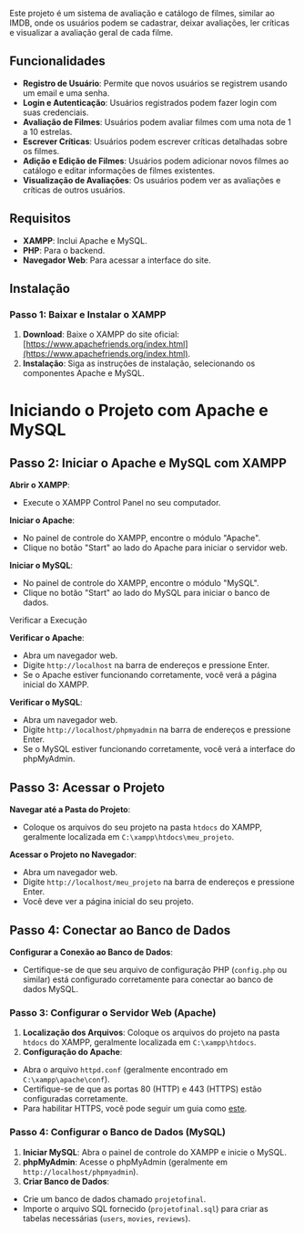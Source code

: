 Este projeto é um sistema de avaliação e catálogo de filmes, similar ao IMDB, onde os usuários podem se cadastrar, deixar avaliações, ler críticas e visualizar a avaliação geral de cada filme.

## Funcionalidades

- **Registro de Usuário**: Permite que novos usuários se registrem usando um email e uma senha.
- **Login e Autenticação**: Usuários registrados podem fazer login com suas credenciais.
- **Avaliação de Filmes**: Usuários podem avaliar filmes com uma nota de 1 a 10 estrelas.
- **Escrever Críticas**: Usuários podem escrever críticas detalhadas sobre os filmes.
- **Adição e Edição de Filmes**: Usuários podem adicionar novos filmes ao catálogo e editar informações de filmes existentes.
- **Visualização de Avaliações**: Os usuários podem ver as avaliações e críticas de outros usuários.

## Requisitos

- **XAMPP**: Inclui Apache e MySQL.
- **PHP**: Para o backend.
- **Navegador Web**: Para acessar a interface do site.

## Instalação

### Passo 1: Baixar e Instalar o XAMPP

1. **Download**: Baixe o XAMPP do site oficial: [https://www.apachefriends.org/index.html](https://www.apachefriends.org/index.html).
2. **Instalação**: Siga as instruções de instalação, selecionando os componentes Apache e MySQL.

# Iniciando o Projeto com Apache e MySQL

## Passo 2: Iniciar o Apache e MySQL com XAMPP

**Abrir o XAMPP**:
   - Execute o XAMPP Control Panel no seu computador.

**Iniciar o Apache**:
   - No painel de controle do XAMPP, encontre o módulo "Apache".
   - Clique no botão "Start" ao lado do Apache para iniciar o servidor web.

**Iniciar o MySQL**:
   - No painel de controle do XAMPP, encontre o módulo "MySQL".
   - Clique no botão "Start" ao lado do MySQL para iniciar o banco de dados.

Verificar a Execução

**Verificar o Apache**:
   - Abra um navegador web.
   - Digite `http://localhost` na barra de endereços e pressione Enter.
   - Se o Apache estiver funcionando corretamente, você verá a página inicial do XAMPP.

 **Verificar o MySQL**:
   - Abra um navegador web.
   - Digite `http://localhost/phpmyadmin` na barra de endereços e pressione Enter.
   - Se o MySQL estiver funcionando corretamente, você verá a interface do phpMyAdmin.

## Passo 3: Acessar o Projeto

**Navegar até a Pasta do Projeto**:
   - Coloque os arquivos do seu projeto na pasta `htdocs` do XAMPP, geralmente localizada em `C:\xampp\htdocs\meu_projeto`.

**Acessar o Projeto no Navegador**:
   - Abra um navegador web.
   - Digite `http://localhost/meu_projeto` na barra de endereços e pressione Enter.
   - Você deve ver a página inicial do seu projeto.

## Passo 4: Conectar ao Banco de Dados

**Configurar a Conexão ao Banco de Dados**:
   - Certifique-se de que seu arquivo de configuração PHP (`config.php` ou similar) está configurado corretamente para conectar ao banco de dados MySQL.


### Passo 3: Configurar o Servidor Web (Apache)

1. **Localização dos Arquivos**: Coloque os arquivos do projeto na pasta `htdocs` do XAMPP, geralmente localizada em `C:\xampp\htdocs`.
2. **Configuração do Apache**:
- Abra o arquivo `httpd.conf` (geralmente encontrado em `C:\xampp\apache\conf`).
- Certifique-se de que as portas 80 (HTTP) e 443 (HTTPS) estão configuradas corretamente.
- Para habilitar HTTPS, você pode seguir um guia como [este](https://httpd.apache.org/docs/2.4/ssl/ssl_howto.html).

### Passo 4: Configurar o Banco de Dados (MySQL)

1. **Iniciar MySQL**: Abra o painel de controle do XAMPP e inicie o MySQL.
2. **phpMyAdmin**: Acesse o phpMyAdmin (geralmente em `http://localhost/phpmyadmin`).
3. **Criar Banco de Dados**:
- Crie um banco de dados chamado `projetofinal`.
- Importe o arquivo SQL fornecido (`projetofinal.sql`) para criar as tabelas necessárias (`users`, `movies`, `reviews`).

